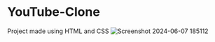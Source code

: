 # YouTube-Clone
Project made using HTML and CSS
![Screenshot 2024-06-07 185112](https://github.com/jahnavisaxena/YouTube-Clone/assets/149791017/098f30c5-2e42-4711-a4cc-e1783b616982)
